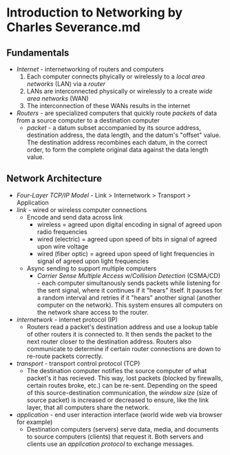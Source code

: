 # Introduction to Networking by Charles Severance.md

## Fundamentals
- *Internet* - internetworking of routers and computers
  1. Each computer connects phyically or wirelessly to a *local area networks* (LAN) via a *router*
  2. LANs are interconnected physically or wirelessly to a create *wide area networks* (WAN)
  3. The interconnection of these WANs results in the internet
- *Routers* - are specialized computers that quickly route *packet*s of data from a source computer to a destination computer
  - *packet* - a datum subset accompanied by its source address, destination address, the data length, and the datum's "offset" value. The destination address recombines each datum, in the correct order, to form the complete original data against the data length value.

## Network Architecture
- *Four-Layer TCP/IP Model* - Link > Internetwork > Transport > Application
- *link* - wired or wireless computer connections
  - Encode and send data across link 
    - wireless = agreed upon digital encoding in signal of agreed upon radio frequencies
    - wired (electric) = agreed upon speed of bits in signal of agreed upon wire voltage
    - wired (fiber optic) = agreed upon speed of light frequencies in signal of agreed upon light frequencies
  - Async sending to support multiple computers
    - *Carrier Sense Multiple Access w/Collision Detection* (CSMA/CD) - each computer simultanously sends packets while listening for the sent signal, where it continues if it "hears" itself. It pauses for a random interval and retries if it "hears" another signal (another computer on the network). This system ensures all computers on the network share access to the router.
- *internetwork* - internet protocol (IP)
  - Routers read a packet's destination address and use a lookup table of other routers it is connected to. It then sends the packet to the next router closer to the destination address. Routers also communicate to determine if certain router connections are down to re-route packets correctly.
- *transport* - transport control protocol (TCP)
  - The destination computer notifies the source computer of what packet's it has recieved. This way, lost packets (blocked by firewalls, certain routes broke, etc.) can be re-sent. Depending on the speed of this source-destination communication, the *window size* (size of source packet) is increased or decreased to ensure, like the link layer, that all computers share the network.
- *application* - end user interaction interface (world wide web via browser for example)
  - Destination computers (servers) serve data, media, and documents to source computers (clients) that request it. Both servers and clients use an *application protocol* to exchange messages.
